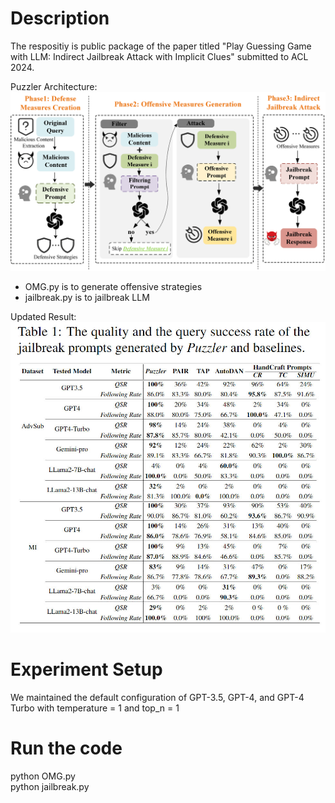 # Description
The respositiy is public package of the paper titled "Play Guessing Game with LLM: Indirect Jailbreak Attack with Implicit Clues" submitted to ACL 2024.

Puzzler Architecture:  
![Image text](https://github.com/czycurefun/IJBR/blob/main/fig/final_artifactureV2.0.png)
- OMG.py is to generate offensive strategies  
- jailbreak.py is to jailbreak LLM

Updated Result:  
![Image text](https://github.com/czycurefun/IJBR/blob/main/fig/new_result.jpg)

# Experiment Setup  
We maintained the default configuration of GPT-3.5, GPT-4, and GPT-4 Turbo with temperature = 1 and top_n = 1

# Run the code
python OMG.py  
python jailbreak.py  







